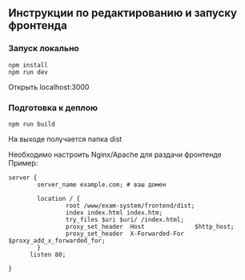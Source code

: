## Инструкции по редактированию и запуску фронтенда

### Запуск локально

    npm install
    npm run dev
    
Открыть localhost:3000
    
### Подготовка к деплою

    npm run build
    
На выходе получается папка dist  

Необходимо настроить Nginx/Apache для раздачи фронтенде  
Пример:

    server {
            server_name example.com; # ваш домен

            location / {
                    root /www/exam-system/frontend/dist;
                    index index.html index.htm;
                    try_files $uri $uri/ /index.html;
                    proxy_set_header  Host              $http_host;
                    proxy_set_header  X-Forwarded-For   $proxy_add_x_forwarded_for;
            }
          listen 80;

    }
